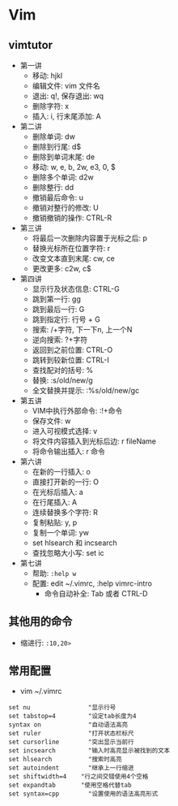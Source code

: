 # Vim

## vimtutor

- 第一讲
  - 移动: hjkl
  - 编辑文件: vim 文件名
  - 退出: q!, 保存退出: wq
  - 删除字符: x
  - 插入: i, 行末尾添加: A
- 第二讲
  - 删除单词: dw
  - 删除到行尾: d$
  - 删除到单词末尾: de
  - 移动: w, e, b, 2w, e3, 0, $
  - 删除多个单词: d2w
  - 删除整行: dd
  - 撤销最后命令: u
  - 撤销对整行的修改: U
  - 撤销撤销的操作: CTRL-R
- 第三讲
  - 将最后一次删除内容置于光标之后: p
  - 替换光标所在位置字符: r
  - 改变文本直到末尾: cw, ce
  - 更改更多: c2w, c$
- 第四讲
  - 显示行及状态信息: CTRL-G
  - 跳到第一行: gg
  - 跳到最后一行: G 
  - 跳到指定行: 行号 + G
  - 搜索: /+字符, 下一下n, 上一个N
  - 逆向搜索: ?+字符
  - 返回到之前位置: CTRL-O
  - 跳转到较新位置: CTRL-I
  - 查找配对的括号: %
  - 替换: :s/old/new/g
  - 全文替换并提示: :%s/old/new/gc
- 第五讲
  - VIM中执行外部命令: :!+命令
  - 保存文件: w
  - 进入可视模式选择: v
  - 将文件内容插入到光标后边: r fileName
  - 将命令输出插入: r 命令
- 第六讲
  - 在新的一行插入: o
  - 直接打开新的一行: O
  - 在光标后插入: a
  - 在行尾插入: A 
  - 连续替换多个字符: R
  - 复制粘贴: y, p
  - 复制一个单词: yw
  - set hlsearch 和 incsearch
  - 查找忽略大小写: set ic
- 第七讲
  - 帮助: `:help w`
  - 配置: edit ~/.vimrc, :help vimrc-intro 
	- 命令自动补全: Tab 或者 CTRL-D

## 其他用的命令

- 缩进行: `:10,20>`

## 常用配置

- vim ~/.vimrc
```vim
set nu          	  "显示行号
set tabstop=4   	  "设定tab长度为4
syntax on       	  "自动语法高亮
set ruler       	  "打开状态栏标尺
set cursorline  	  "突出显示当前行
set incsearch   	  "输入时高亮显示被找到的文本
set hlsearch    	  "搜索时高亮
set autoindent  	  "继承上一行缩进
set shiftwidth=4    "行之间交错使用4个空格
set expandtab       "使用空格代替tab
set syntax=cpp 		  "设置使用的语法高亮形式
```


